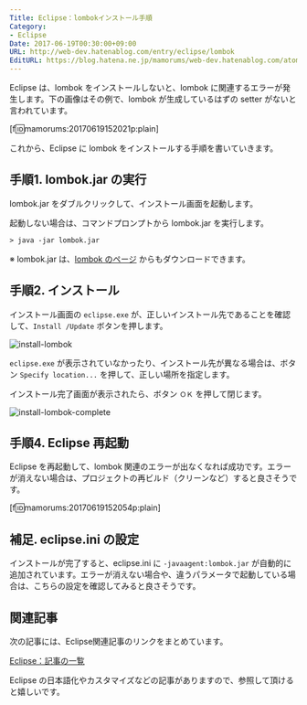 ```yaml
---
Title: Eclipse：lombokインストール手順
Category:
- Eclipse
Date: 2017-06-19T00:30:00+09:00
URL: http://web-dev.hatenablog.com/entry/eclipse/lombok
EditURL: https://blog.hatena.ne.jp/mamorums/web-dev.hatenablog.com/atom/entry/10328749687179020064
---
```


Eclipse は、lombok をインストールしないと、lombok に関連するエラーが発生します。下の画像はその例で、lombok が生成しているはずの setter がないと言われています。

[f:id:mamorums:20170619152021p:plain]

これから、Eclipse に lombok をインストールする手順を書いていきます。


## 手順1. lombok.jar の実行
lombok.jar をダブルクリックして、インストール画面を起動します。

起動しない場合は、コマンドプロンプトから lombok.jar を実行します。

```txt
> java -jar lombok.jar
```

※ lombok.jar は、[lombok のページ](https://projectlombok.org/) からもダウンロードできます。


## 手順2. インストール
インストール画面の `eclipse.exe` が、正しいインストール先であることを確認して、`Install /Update` ボタンを押します。

![install-lombok](http://cdn-ak.f.st-hatena.com/images/fotolife/m/mamorums/20160814/20160814092027.png)

`eclipse.exe` が表示されていなかったり、インストール先が異なる場合は、ボタン `Specify location...` を押して、正しい場所を指定します。

インストール完了画面が表示されたら、ボタン `ＯＫ` を押して閉じます。

![install-lombok-complete](http://cdn-ak.f.st-hatena.com/images/fotolife/m/mamorums/20160814/20160814092028.png)


## 手順4. Eclipse 再起動
Eclipse を再起動して、lombok 関連のエラーが出なくなれば成功です。エラーが消えない場合は、プロジェクトの再ビルド（クリーンなど）すると良さそうです。

[f:id:mamorums:20170619152054p:plain]

## 補足. eclipse.ini の設定
インストールが完了すると、eclipse.ini に `-javaagent:lombok.jar` が自動的に追加されています。エラーが消えない場合や、違うパラメータで起動している場合は、こちらの設定を確認してみると良さそうです。


## 関連記事
次の記事には、Eclipse関連記事のリンクをまとめています。

[Eclipse：記事の一覧](http://web-dev.hatenablog.com/entry/eclipse/table-of-contents)

Eclipse の日本語化やカスタマイズなどの記事がありますので、参照して頂けると嬉しいです。
